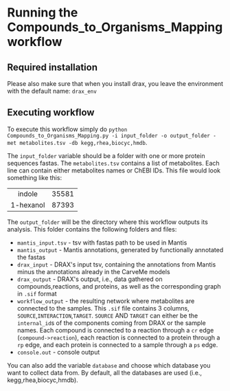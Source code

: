 # Running the Compounds_to_Organisms_Mapping workflow


## Required installation

Please also make sure that when you install drax, you leave the environment with the default name: `drax_env`

## Executing workflow

To execute this workflow simply do `python Compounds_to_Organisms_Mapping.py -i input_folder -o output_folder -met metabolites.tsv -db kegg,rhea,biocyc,hmdb`.

The `input_folder` variable should be a folder with one or more protein sequences fastas. 
The `metabolites.tsv` contains a list of metabolites. Each line can contain either metabolites names or ChEBI IDs. This file would look something like this:

|  |  |
|  :-------------: | :-------------: |
| indole  | 35581 |
| 1-hexanol  | 87393 |



The `output_folder` will be the directory where this workflow outputs its analysis. This folder contains the following folders and files:
- `mantis_input.tsv` - tsv with fastas path to be used in Mantis
- `mantis_output` - Mantis annotations, generated by functionally annotated the fastas
- `drax_input` - DRAX's input tsv, containing the annotations from Mantis minus the annotations already in the CarveMe models
- `drax_output` - DRAX's output, i.e., data gathered on compounds,reactions, and proteins, as well as the corresponding graph in `.sif` format 
- `workflow_output` - the resulting network where metabolites are connected to the samples. This `.sif` file contains 3 columns, `SOURCE`,`INTERACTION`,`TARGET`. `SOURCE` AND `TARGET` can either be the `internal_id`s  of the components coming from DRAX or the sample names. Each compound is connected to a reaction through a `cr` edge (`compound->reaction`), each reaction is connected to a protein through a `rp` edge, and each protein is connected to a sample through a `ps` edge.
- `console.out` - console output

You can also add the variable `database` and choose which database you want to collect data from. By default, all the databases are used (i.e., kegg,rhea,biocyc,hmdb).